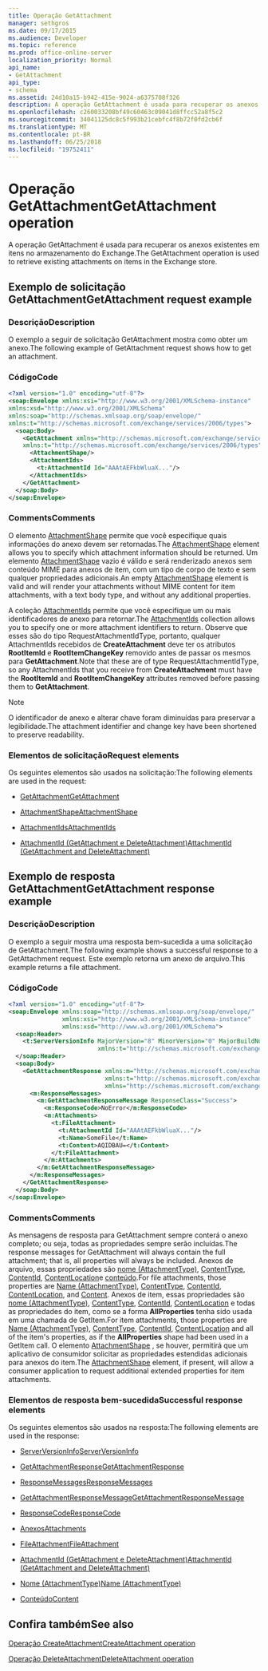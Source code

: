 ```yaml
---
title: Operação GetAttachment
manager: sethgros
ms.date: 09/17/2015
ms.audience: Developer
ms.topic: reference
ms.prod: office-online-server
localization_priority: Normal
api_name:
- GetAttachment
api_type:
- schema
ms.assetid: 24d10a15-b942-415e-9024-a6375708f326
description: A operação GetAttachment é usada para recuperar os anexos existentes em itens no armazenamento do Exchange.
ms.openlocfilehash: c260033208bf49c60463c09041d8ffcc52a8f5c2
ms.sourcegitcommit: 34041125dc8c5f993b21cebfc4f8b72f0fd2cb6f
ms.translationtype: MT
ms.contentlocale: pt-BR
ms.lasthandoff: 06/25/2018
ms.locfileid: "19752411"
---
```

# <a name="getattachment-operation"></a><span data-ttu-id="f24af-103">Operação GetAttachment</span><span class="sxs-lookup"><span data-stu-id="f24af-103">GetAttachment operation</span></span>

<span data-ttu-id="f24af-104">A operação GetAttachment é usada para recuperar os anexos existentes em itens no armazenamento do Exchange.</span><span class="sxs-lookup"><span data-stu-id="f24af-104">The GetAttachment operation is used to retrieve existing attachments on items in the Exchange store.</span></span>
  
## <a name="getattachment-request-example"></a><span data-ttu-id="f24af-105">Exemplo de solicitação GetAttachment</span><span class="sxs-lookup"><span data-stu-id="f24af-105">GetAttachment request example</span></span>

### <a name="description"></a><span data-ttu-id="f24af-106">Descrição</span><span class="sxs-lookup"><span data-stu-id="f24af-106">Description</span></span>

<span data-ttu-id="f24af-107">O exemplo a seguir de solicitação GetAttachment mostra como obter um anexo.</span><span class="sxs-lookup"><span data-stu-id="f24af-107">The following example of GetAttachment request shows how to get an attachment.</span></span>
  
### <a name="code"></a><span data-ttu-id="f24af-108">Código</span><span class="sxs-lookup"><span data-stu-id="f24af-108">Code</span></span>

```XML
<?xml version="1.0" encoding="utf-8"?>
<soap:Envelope xmlns:xsi="http://www.w3.org/2001/XMLSchema-instance"
xmlns:xsd="http://www.w3.org/2001/XMLSchema"
xmlns:soap="http://schemas.xmlsoap.org/soap/envelope/"
xmlns:t="http://schemas.microsoft.com/exchange/services/2006/types">
  <soap:Body>
    <GetAttachment xmlns="http://schemas.microsoft.com/exchange/services/2006/messages"
    xmlns:t="http://schemas.microsoft.com/exchange/services/2006/types">
      <AttachmentShape/>
      <AttachmentIds>
        <t:AttachmentId Id="AAAtAEFkbWluaX..."/>
      </AttachmentIds>
    </GetAttachment>
  </soap:Body>
</soap:Envelope>
```

### <a name="comments"></a><span data-ttu-id="f24af-109">Comments</span><span class="sxs-lookup"><span data-stu-id="f24af-109">Comments</span></span>

<span data-ttu-id="f24af-110">O elemento [AttachmentShape](attachmentshape.md) permite que você especifique quais informações do anexo devem ser retornadas.</span><span class="sxs-lookup"><span data-stu-id="f24af-110">The [AttachmentShape](attachmentshape.md) element allows you to specify which attachment information should be returned.</span></span> <span data-ttu-id="f24af-111">Um elemento [AttachmentShape](attachmentshape.md) vazio é válido e será renderizado anexos sem conteúdo MIME para anexos de item, com um tipo de corpo de texto e sem qualquer propriedades adicionais.</span><span class="sxs-lookup"><span data-stu-id="f24af-111">An empty [AttachmentShape](attachmentshape.md) element is valid and will render your attachments without MIME content for item attachments, with a text body type, and without any additional properties.</span></span> 
  
<span data-ttu-id="f24af-112">A coleção [AttachmentIds](attachmentids.md) permite que você especifique um ou mais identificadores de anexo para retornar.</span><span class="sxs-lookup"><span data-stu-id="f24af-112">The [AttachmentIds](attachmentids.md) collection allows you to specify one or more attachment identifiers to return.</span></span> <span data-ttu-id="f24af-113">Observe que esses são do tipo RequestAttachmentIdType, portanto, qualquer AttachmentIds recebidos de **CreateAttachment** deve ter os atributos **RootItemId** e **RootItemChangeKey** removido antes de passar os mesmos para **GetAttachment**.</span><span class="sxs-lookup"><span data-stu-id="f24af-113">Note that these are of type RequestAttachmentIdType, so any AttachmentIds that you receive from **CreateAttachment** must have the **RootItemId** and **RootItemChangeKey** attributes removed before passing them to **GetAttachment**.</span></span>
  
> [!NOTE]
> <span data-ttu-id="f24af-114">O identificador de anexo e alterar chave foram diminuídas para preservar a legibilidade.</span><span class="sxs-lookup"><span data-stu-id="f24af-114">The attachment identifier and change key have been shortened to preserve readability.</span></span> 
  
### <a name="request-elements"></a><span data-ttu-id="f24af-115">Elementos de solicitação</span><span class="sxs-lookup"><span data-stu-id="f24af-115">Request elements</span></span>

<span data-ttu-id="f24af-116">Os seguintes elementos são usados na solicitação:</span><span class="sxs-lookup"><span data-stu-id="f24af-116">The following elements are used in the request:</span></span>
  
- [<span data-ttu-id="f24af-117">GetAttachment</span><span class="sxs-lookup"><span data-stu-id="f24af-117">GetAttachment</span></span>](getattachment.md)
    
- [<span data-ttu-id="f24af-118">AttachmentShape</span><span class="sxs-lookup"><span data-stu-id="f24af-118">AttachmentShape</span></span>](attachmentshape.md)
    
- [<span data-ttu-id="f24af-119">AttachmentIds</span><span class="sxs-lookup"><span data-stu-id="f24af-119">AttachmentIds</span></span>](attachmentids.md)
    
- [<span data-ttu-id="f24af-120">AttachmentId (GetAttachment e DeleteAttachment)</span><span class="sxs-lookup"><span data-stu-id="f24af-120">AttachmentId (GetAttachment and DeleteAttachment)</span></span>](attachmentid-getattachment-and-deleteattachment.md)
    
## <a name="getattachment-response-example"></a><span data-ttu-id="f24af-121">Exemplo de resposta GetAttachment</span><span class="sxs-lookup"><span data-stu-id="f24af-121">GetAttachment response example</span></span>

### <a name="description"></a><span data-ttu-id="f24af-122">Descrição</span><span class="sxs-lookup"><span data-stu-id="f24af-122">Description</span></span>

<span data-ttu-id="f24af-123">O exemplo a seguir mostra uma resposta bem-sucedida a uma solicitação de GetAttachment.</span><span class="sxs-lookup"><span data-stu-id="f24af-123">The following example shows a successful response to a GetAttachment request.</span></span> <span data-ttu-id="f24af-124">Este exemplo retorna um anexo de arquivo.</span><span class="sxs-lookup"><span data-stu-id="f24af-124">This example returns a file attachment.</span></span>
  
### <a name="code"></a><span data-ttu-id="f24af-125">Código</span><span class="sxs-lookup"><span data-stu-id="f24af-125">Code</span></span>

```XML
<?xml version="1.0" encoding="utf-8"?>
<soap:Envelope xmlns:soap="http://schemas.xmlsoap.org/soap/envelope/" 
               xmlns:xsi="http://www.w3.org/2001/XMLSchema-instance" 
               xmlns:xsd="http://www.w3.org/2001/XMLSchema">
  <soap:Header>
    <t:ServerVersionInfo MajorVersion="8" MinorVersion="0" MajorBuildNumber="662" MinorBuildNumber="0" 
                         xmlns:t="http://schemas.microsoft.com/exchange/services/2006/types"/>
  </soap:Header>
  <soap:Body>
    <GetAttachmentResponse xmlns:m="http://schemas.microsoft.com/exchange/services/2006/messages" 
                           xmlns:t="http://schemas.microsoft.com/exchange/services/2006/types" 
                           xmlns="http://schemas.microsoft.com/exchange/services/2006/messages">
      <m:ResponseMessages>
        <m:GetAttachmentResponseMessage ResponseClass="Success">
          <m:ResponseCode>NoError</m:ResponseCode>
          <m:Attachments>
            <t:FileAttachment>
              <t:AttachmentId Id="AAAtAEFkbWluaX..."/>
              <t:Name>SomeFile</t:Name>
              <t:Content>AQIDBAU=</t:Content>
            </t:FileAttachment>
          </m:Attachments>
        </m:GetAttachmentResponseMessage>
      </m:ResponseMessages>
    </GetAttachmentResponse>
  </soap:Body>
</soap:Envelope>
```

### <a name="comments"></a><span data-ttu-id="f24af-126">Comments</span><span class="sxs-lookup"><span data-stu-id="f24af-126">Comments</span></span>

<span data-ttu-id="f24af-127">As mensagens de resposta para GetAttachment sempre conterá o anexo completo; ou seja, todas as propriedades sempre serão incluídas.</span><span class="sxs-lookup"><span data-stu-id="f24af-127">The response messages for GetAttachment will always contain the full attachment; that is, all properties will always be included.</span></span> <span data-ttu-id="f24af-128">Anexos de arquivo, essas propriedades são [nome (AttachmentType)](name-attachmenttype.md), [ContentType](contenttype.md), [ContentId](contentid.md), [ContentLocation](contentlocation.md)e [conteúdo](content.md).</span><span class="sxs-lookup"><span data-stu-id="f24af-128">For file attachments, those properties are [Name (AttachmentType)](name-attachmenttype.md), [ContentType](contenttype.md), [ContentId](contentid.md), [ContentLocation](contentlocation.md), and [Content](content.md).</span></span> <span data-ttu-id="f24af-129">Anexos de item, essas propriedades são [nome (AttachmentType)](name-attachmenttype.md), [ContentType](contenttype.md), [ContentId](contentid.md), [ContentLocation](contentlocation.md) e todas as propriedades do item, como se a forma **AllProperties** tenha sido usada em uma chamada de GetItem.</span><span class="sxs-lookup"><span data-stu-id="f24af-129">For item attachments, those properties are [Name (AttachmentType)](name-attachmenttype.md), [ContentType](contenttype.md), [ContentId](contentid.md), [ContentLocation](contentlocation.md) and all of the item's properties, as if the **AllProperties** shape had been used in a GetItem call.</span></span> <span data-ttu-id="f24af-130">O elemento [AttachmentShape](attachmentshape.md) , se houver, permitirá que um aplicativo de consumidor solicitar as propriedades estendidas adicionais para anexos do item.</span><span class="sxs-lookup"><span data-stu-id="f24af-130">The [AttachmentShape](attachmentshape.md) element, if present, will allow a consumer application to request additional extended properties for item attachments.</span></span> 
  
### <a name="successful-response-elements"></a><span data-ttu-id="f24af-131">Elementos de resposta bem-sucedida</span><span class="sxs-lookup"><span data-stu-id="f24af-131">Successful response elements</span></span>

<span data-ttu-id="f24af-132">Os seguintes elementos são usados na resposta:</span><span class="sxs-lookup"><span data-stu-id="f24af-132">The following elements are used in the response:</span></span>
  
- [<span data-ttu-id="f24af-133">ServerVersionInfo</span><span class="sxs-lookup"><span data-stu-id="f24af-133">ServerVersionInfo</span></span>](serverversioninfo.md)
    
- [<span data-ttu-id="f24af-134">GetAttachmentResponse</span><span class="sxs-lookup"><span data-stu-id="f24af-134">GetAttachmentResponse</span></span>](getattachmentresponse.md)
    
- [<span data-ttu-id="f24af-135">ResponseMessages</span><span class="sxs-lookup"><span data-stu-id="f24af-135">ResponseMessages</span></span>](responsemessages.md)
    
- [<span data-ttu-id="f24af-136">GetAttachmentResponseMessage</span><span class="sxs-lookup"><span data-stu-id="f24af-136">GetAttachmentResponseMessage</span></span>](getattachmentresponsemessage.md)
    
- [<span data-ttu-id="f24af-137">ResponseCode</span><span class="sxs-lookup"><span data-stu-id="f24af-137">ResponseCode</span></span>](responsecode.md)
    
- [<span data-ttu-id="f24af-138">Anexos</span><span class="sxs-lookup"><span data-stu-id="f24af-138">Attachments</span></span>](attachments-ex15websvcsotherref.md)
    
- [<span data-ttu-id="f24af-139">FileAttachment</span><span class="sxs-lookup"><span data-stu-id="f24af-139">FileAttachment</span></span>](fileattachment.md)
    
- [<span data-ttu-id="f24af-140">AttachmentId (GetAttachment e DeleteAttachment)</span><span class="sxs-lookup"><span data-stu-id="f24af-140">AttachmentId (GetAttachment and DeleteAttachment)</span></span>](attachmentid-getattachment-and-deleteattachment.md)
    
- [<span data-ttu-id="f24af-141">Nome (AttachmentType)</span><span class="sxs-lookup"><span data-stu-id="f24af-141">Name (AttachmentType)</span></span>](name-attachmenttype.md)
    
- [<span data-ttu-id="f24af-142">Conteúdo</span><span class="sxs-lookup"><span data-stu-id="f24af-142">Content</span></span>](content.md)
    
## <a name="see-also"></a><span data-ttu-id="f24af-143">Confira também</span><span class="sxs-lookup"><span data-stu-id="f24af-143">See also</span></span>



[<span data-ttu-id="f24af-144">Operação CreateAttachment</span><span class="sxs-lookup"><span data-stu-id="f24af-144">CreateAttachment operation</span></span>](createattachment-operation.md)
  
[<span data-ttu-id="f24af-145">Operação DeleteAttachment</span><span class="sxs-lookup"><span data-stu-id="f24af-145">DeleteAttachment operation</span></span>](deleteattachment-operation.md)

